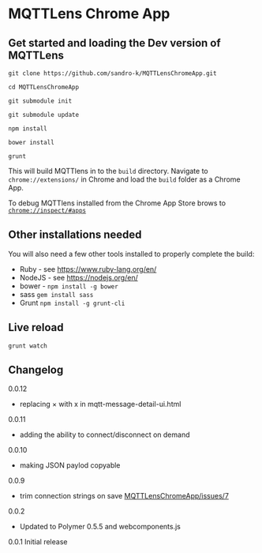 # MQTTLens Chrome App

## Get started and loading the Dev version of MQTTLens

`git clone https://github.com/sandro-k/MQTTLensChromeApp.git`

`cd MQTTLensChromeApp`

`git submodule init`

`git submodule update`

`npm install`

`bower install`

`grunt`


This will build MQTTlens in to the `build` directory. Navigate to `chrome://extensions/` in Chrome and load the `build`
folder as a Chrome App.

To debug MQTTlens installed from the Chrome App Store brows to  [`chrome://inspect/#apps`](chrome://inspect/#apps)

## Other installations needed

You will also need a few other tools installed to properly complete the build:

* Ruby - see https://www.ruby-lang.org/en/
* NodeJS - see https://nodejs.org/en/
* bower - `npm install -g bower`
* sass `gem install sass`
* Grunt `npm install -g grunt-cli`

## Live reload 

`grunt watch`

## Changelog

0.0.12
* replacing &times; with x in mqtt-message-detail-ui.html

0.0.11
* adding the ability to connect/disconnect on demand

0.0.10
* making JSON paylod copyable 

0.0.9
* trim connection strings on save [MQTTLensChromeApp/issues/7](https://github.com/sandro-k/MQTTLensChromeApp/issues/7)

0.0.2
* Updated to Polymer 0.5.5 and webcomponents.js

0.0.1 Initial release
